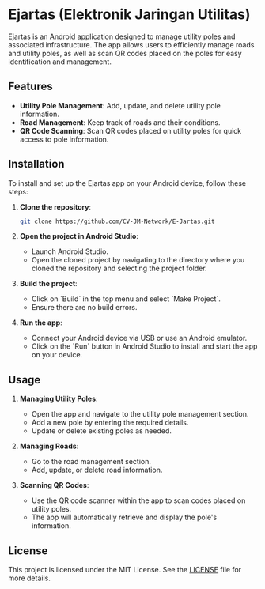 # Ejartas (Elektronik Jaringan Utilitas)

Ejartas is an Android application designed to manage utility poles and associated infrastructure. The app allows users to efficiently manage roads and utility poles, as well as scan QR codes placed on
the poles for easy identification and management.

## Features

- **Utility Pole Management**: Add, update, and delete utility pole information.
- **Road Management**: Keep track of roads and their conditions.
- **QR Code Scanning**: Scan QR codes placed on utility poles for quick access to pole information.

## Installation

To install and set up the Ejartas app on your Android device, follow these steps:

1. **Clone the repository**:
   ```bash
   git clone https://github.com/CV-JM-Network/E-Jartas.git
   ```

2. **Open the project in Android Studio**:
    - Launch Android Studio.
    - Open the cloned project by navigating to the directory where you cloned the repository and selecting the project folder.

3. **Build the project**:
    - Click on \`Build\` in the top menu and select \`Make Project\`.
    - Ensure there are no build errors.

4. **Run the app**:
    - Connect your Android device via USB or use an Android emulator.
    - Click on the \`Run\` button in Android Studio to install and start the app on your device.

## Usage

1. **Managing Utility Poles**:
    - Open the app and navigate to the utility pole management section.
    - Add a new pole by entering the required details.
    - Update or delete existing poles as needed.

2. **Managing Roads**:
    - Go to the road management section.
    - Add, update, or delete road information.

3. **Scanning QR Codes**:
    - Use the QR code scanner within the app to scan codes placed on utility poles.
    - The app will automatically retrieve and display the pole's information.

## License

This project is licensed under the MIT License. See the [LICENSE](LICENSE) file for more details.
